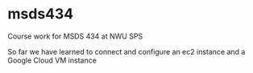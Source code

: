 # msds434
Course work for MSDS 434 at NWU SPS

So far we have learned to connect and configure an ec2 instance and a Google Cloud VM instance
